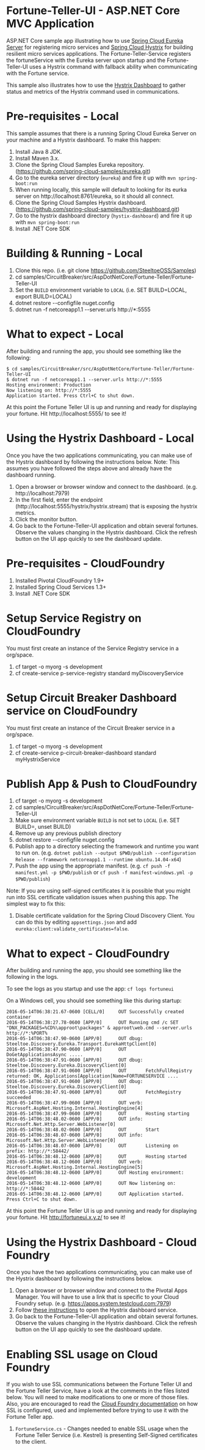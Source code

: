 # Fortune-Teller-UI - ASP.NET Core MVC Application
ASP.NET Core sample app illustrating how to use [Spring Cloud Eureka Server](http://projects.spring.io/spring-cloud/docs/1.0.3/spring-cloud.html#spring-cloud-eureka-server) for registering micro services and [Spring Cloud Hystrix](http://cloud.spring.io/spring-cloud-static/Dalston.SR1/#_circuit_breaker_hystrix_clients) for building resilient micro services applications. The Fortune-Teller-Service registers the fortuneService with the Eureka server upon startup and the Fortune-Teller-UI uses a Hystrix command with fallback ability when communicating with the Fortune service.

This sample also illustrates how to use the [Hystrix Dashboard](http://cloud.spring.io/spring-cloud-static/Dalston.SR1/#_circuit_breaker_hystrix_dashboard) to gather status and metrics of the Hystrix command used in communications.

# Pre-requisites - Local

This sample assumes that there is a running Spring Cloud Eureka Server on your machine and a Hystrix dashboard. To make this happen:

1. Install Java 8 JDK.
2. Install Maven 3.x.
3. Clone the Spring Cloud Samples Eureka repository. (https://github.com/spring-cloud-samples/eureka.git)
4. Go to the eureka server directory (`eureka`) and fire it up with `mvn spring-boot:run`
5. When running locally, this sample will default to looking for its eurka server on http://localhost:8761/eureka, so it should all connect.
6. Clone the Spring Cloud Samples Hystrix dashboard. (https://github.com/spring-cloud-samples/hystrix-dashboard.git)
7. Go to the hystrix dashboard directory (`hystix-dashboard`) and fire it up with `mvn spring-boot:run`
8. Install .NET Core SDK 

# Building & Running - Local

1. Clone this repo. (i.e. git clone https://github.com/SteeltoeOSS/Samples)
2. cd samples/CircuitBreaker/src/AspDotNetCore/Fortune-Teller/Fortune-Teller-UI
3. Set the `BUILD` environment variable to `LOCAL` (i.e. SET BUILD=LOCAL, export BUILD=LOCAL)
3. dotnet restore --configfile nuget.config
4. dotnet run -f netcoreapp1.1 --server.urls http://*:5555


# What to expect - Local
After building and running the app, you should see something like the following:
```
$ cd samples/CircuitBreaker/src/AspDotNetCore/Fortune-Teller/Fortune-Teller-UI
$ dotnet run -f netcoreapp1.1 --server.urls http://*:5555
Hosting environment: Production
Now listening on: http://*:5555
Application started. Press Ctrl+C to shut down.
```
At this point the Fortune Teller UI is up and running and ready for displaying your fortune. Hit http://localhost:5555/ to see it!

# Using the Hystrix Dashboard - Local
Once you have the two applications communicating, you can make use of the Hystrix dashboard by following the instructions below.  Note: This assumes you have followed the steps above and already have the dashboard running.

1. Open a browser or browser window and connect to the dashboard. (e.g. http://localhost:7979)
2. In the first field, enter the endpoint (http://localhost:5555/hystrix/hystrix.stream) that is exposing the hystrix metrics.
3. Click the monitor button.
4. Go back to the Fortune-Teller-UI application and obtain several fortunes.  Observe the values changing in the Hystrix dashboard.  Click the refresh button on the UI app quickly to see the dashboard update.

# Pre-requisites - CloudFoundry

1. Installed Pivotal CloudFoundry 1.9+
2. Installed Spring Cloud Services 1.3+
3. Install .NET Core SDK

# Setup Service Registry on CloudFoundry
You must first create an instance of the Service Registry service in a org/space.

1. cf target -o myorg -s development
2. cf create-service p-service-registry standard myDiscoveryService 

# Setup Circuit Breaker Dashboard service on CloudFoundry
You must first create an instance of the Circuit Breaker service in a org/space.

1. cf target -o myorg -s development
2. cf create-service p-circuit-breaker-dashboard standard myHystrixService 

# Publish App & Push to CloudFoundry

1. cf target -o myorg -s development
2. cd samples/CircuitBreaker/src/AspDotNetCore/Fortune-Teller/Fortune-Teller-UI
3. Make sure environment variable `BUILD` is not set to `LOCAL` (i.e. SET BUILD=, unset BUILD)
4. Remove up any previous publish directory
3. dotnet restore --configfile nuget.config
4. Publish app to a directory selecting the framework and runtime you want to run on. 
(e.g. `dotnet publish --output $PWD/publish --configuration Release --framework netcoreapp1.1 --runtime ubuntu.14.04-x64`)
5. Push the app using the appropriate manifest.
 (e.g. `cf push -f manifest.yml -p $PWD/publish` or `cf push -f manifest-windows.yml -p $PWD/publish`)

Note: If you are using self-signed certificates it is possible that you might run into SSL certificate validation issues when pushing this app. The simplest way to fix this:

1. Disable certificate validation for the Spring Cloud Discovery Client.  You can do this by editing `appsettings.json` and add `eureka:client:validate_certificates=false`.

# What to expect - CloudFoundry
After building and running the app, you should see something like the following in the logs. 

To see the logs as you startup and use the app: `cf logs fortuneui`

On a Windows cell, you should see something like this during startup:
```
2016-05-14T06:38:21.67-0600 [CELL/0]     OUT Successfully created container
2016-05-14T06:38:27.78-0600 [APP/0]      OUT Running cmd /c SET "DNX_PACKAGES=%CD%\approot\packages" & approot\web.cmd --server.urls http://*:%PORT%
2016-05-14T06:38:47.90-0600 [APP/0]      OUT dbug: Steeltoe.Discovery.Eureka.Transport.EurekaHttpClient[0]
2016-05-14T06:38:47.90-0600 [APP/0]      OUT       DoGetApplicationsAsync .....
2016-05-14T06:38:47.91-0600 [APP/0]      OUT dbug: Steeltoe.Discovery.Eureka.DiscoveryClient[0]
2016-05-14T06:38:47.91-0600 [APP/0]      OUT       FetchFullRegistry returned: OK, Applications[Application[Name=FORTUNESERVICE ....
2016-05-14T06:38:47.91-0600 [APP/0]      OUT dbug: Steeltoe.Discovery.Eureka.DiscoveryClient[0]
2016-05-14T06:38:47.91-0600 [APP/0]      OUT       FetchRegistry succeeded
2016-05-14T06:38:47.99-0600 [APP/0]      OUT verb: Microsoft.AspNet.Hosting.Internal.HostingEngine[4]
2016-05-14T06:38:47.99-0600 [APP/0]      OUT       Hosting starting
2016-05-14T06:38:48.02-0600 [APP/0]      OUT info: Microsoft.Net.Http.Server.WebListener[0]
2016-05-14T06:38:48.02-0600 [APP/0]      OUT       Start
2016-05-14T06:38:48.07-0600 [APP/0]      OUT info: Microsoft.Net.Http.Server.WebListener[0]
2016-05-14T06:38:48.07-0600 [APP/0]      OUT       Listening on prefix: http://*:58442/
2016-05-14T06:38:48.12-0600 [APP/0]      OUT       Hosting started
2016-05-14T06:38:48.12-0600 [APP/0]      OUT verb: Microsoft.AspNet.Hosting.Internal.HostingEngine[5]
2016-05-14T06:38:48.12-0600 [APP/0]      OUT Hosting environment: development
2016-05-14T06:38:48.12-0600 [APP/0]      OUT Now listening on: http://*:58442
2016-05-14T06:38:48.12-0600 [APP/0]      OUT Application started. Press Ctrl+C to shut down.
```
At this point the Fortune Teller UI is up and running and ready for displaying your fortune. Hit http://fortuneui.x.y.z/ to see it!

# Using the Hystrix Dashboard - Cloud Foundry

Once you have the two applications communicating, you can make use of the Hystrix dashboard by following the instructions below.  

1. Open a browser or browser window and connect to the Pivotal Apps Manager.  You will have to use a link that is specific to your Cloud Foundry setup. (e.g. https://apps.system.testcloud.com:7979)
2. Follow [these instructions](http://docs.pivotal.io/spring-cloud-services/1-3/common/circuit-breaker/using-the-dashboard.html) to open the Hystrix dashboard service.
3. Go back to the Fortune-Teller-UI application and obtain several fortunes.  Observe the values changing in the Hystrix dashboard.  Click the refresh button on the UI app quickly to see the dashboard update.

# Enabling SSL usage on Cloud Foundry

If you wish to use SSL communications between the Fortune Teller UI and the Fortune Teller Service, have a look at the comments in the files listed below.  You will need to make modifications to one or more of those files. Also, you are encouraged to read the [Cloud Foundry documentation](https://docs.pivotal.io/pivotalcf/1-10/adminguide/securing-traffic.html) on how SSL is configured, used and implemented before trying to use it with the Fortune Teller app.

1. `FortuneService.cs` - Changes needed to enable SSL usage when the Fortune Teller Service (i.e. Kestrel) is presenting Self-Signed certificates to the client.
